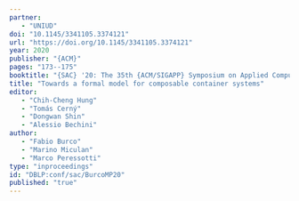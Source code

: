 ```yaml
---
partner: 
   - "UNIUD"
doi: "10.1145/3341105.3374121"
url: "https://doi.org/10.1145/3341105.3374121"
year: 2020
publisher: "{ACM}"
pages: "173--175"
booktitle: "{SAC} '20: The 35th {ACM/SIGAPP} Symposium on Applied Computing, online event, [Brno, Czech Republic], March 30 - April 3, 2020"
title: "Towards a formal model for composable container systems"
editor: 
   - "Chih-Cheng Hung"
   - "Tomás Cerný"
   - "Dongwan Shin"
   - "Alessio Bechini"
author: 
   - "Fabio Burco"
   - "Marino Miculan"
   - "Marco Peressotti"
type: "inproceedings"
id: "DBLP:conf/sac/BurcoMP20"
published: "true"
---
```

